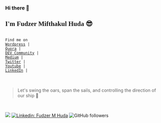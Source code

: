 ### Hi there 👋
<h2 style="font-family:Consolas;align:center;">I'm Fudzer Mifthakul Huda 😎</h2>

<code>
Find me on
<a href="http://www.wordpress.com">Wordpress</a> | 
<a href="http://www.quora.com">Quora</a> | 
<a href="http://www.dev.to">DEV Community</a> | 
<a href="http://www.medium.com">Medium</a> | 
<a href="http://www.twitter.com">Twitter</a> | 
<a href="http://www.youtube.com">Youtube</a> | 
<a href="http://www.linkedin.com">LinkedIn</a> | 
</code>
<br><br>
<blockquote>Let's swing the oars, span the sails, and controlling the direction of our ship 🌊 </blockquote>
<br>

[![](https://img.shields.io/twitter/follow/gema_naranyala?style=social)](https://twitter.com/gema_naranyala)
[![Linkedin: Fudzer M Huda](https://img.shields.io/badge/-Fudzer-blue?style=flat-square&logo=Linkedin&logoColor=white&link=https://www.linkedin.com/in/fudzer-m-huda/)](https://www.linkedin.com/in/fudzer-m-huda/)
![GitHub followers](https://img.shields.io/github/followers/naranyala?label=Follow&style=social)

<!--
### Hi there 

<div style="width:50px;height:50px;">
<img src="https://modernfarmer.com/wp-content/uploads/2015/03/tomatopart1_seeding_hero.jpg">
<div>
**naranyala/naranyala** is a ✨ _special_ ✨ repository because its `README.md` (this file) appears on your GitHub profile.

Here are some ideas to get you started:

- 🔭 I’m currently working on ...
- 🌱 I’m currently learning Web Development
- 👯 I’m looking to collaborate on ...
- 🤔 I’m looking for help with ...
- 💬 Ask me about Philosophy and Psychology
- 📫 How to reach me: ...
- 😄 Pronouns: ...
- ⚡ Fun fact: ...
-->
